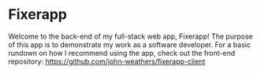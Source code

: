 # Fixerapp

Welcome to the back-end of my full-stack web app, Fixerapp! The purpose of this app is to demonstrate my work as a software developer. For a basic rundown on how I recommend using the app, check out the front-end repository: https://github.com/john-weathers/fixerapp-client